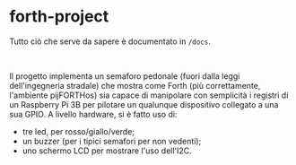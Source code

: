 # forth-project
Tutto ciò che serve da sapere è documentato in ``/docs``.

<br/>

Il progetto implementa un semaforo pedonale (fuori dalla leggi dell'ingegneria stradale)
che mostra come Forth (più correttamente, l'ambiente pijFORTHos) sia capace di manipolare
con semplicità i registri di un Raspberry Pi 3B per pilotare un qualunque dispositivo collegato a una sua GPIO.
A livello hardware, si è fatto uso di:

* tre led, per rosso/giallo/verde;
* un buzzer (per i tipici semafori per non vedenti);
* uno schermo LCD per mostrare l'uso dell'I2C.

